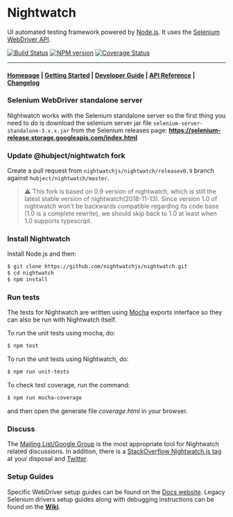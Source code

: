# Nightwatch

UI automated testing framework powered by [Node.js](http://nodejs.org/). It uses the [Selenium WebDriver API](https://github.com/SeleniumHQ/selenium/wiki/JsonWireProtocol).

[![Build Status](https://travis-ci.org/nightwatchjs/nightwatch.svg?branch=master)](https://travis-ci.org/nightwatchjs/nightwatch) [![NPM version](https://badge.fury.io/js/nightwatch.png)](http://badge.fury.io/js/nightwatch) [![Coverage Status](https://coveralls.io/repos/nightwatchjs/nightwatch/badge.svg?branch=master&service=github)](https://coveralls.io/github/nightwatchjs/nightwatch?branch=master)

***

#### [Homepage](http://nightwatchjs.org) | [Getting Started](http://nightwatchjs.org/gettingstarted) | [Developer Guide](http://nightwatchjs.org/guide) | [API Reference](http://nightwatchjs.org/api) | [Changelog](https://github.com/nightwatchjs/nightwatch/releases)

### Selenium WebDriver standalone server
Nightwatch works with the Selenium standalone server so the first thing you need to do is download the selenium server jar file `selenium-server-standalone-3.x.x.jar` from the Selenium releases page:
**https://selenium-release.storage.googleapis.com/index.html**

### Update @hubject/nightwatch fork
Create a pull request from `nightwatchjs/nightwatch/releasev0.9` branch against `hubject/nightwatch/master`.

> ⚠️ This fork is based on 0.9 version of nightwatch, which is still the latest stable version of nightwatch(2018-11-13). Since version 1.0 of nightwatch won't be backwards compatible regarding its code base (1.0 is a complete rewrite), we should skip back to 1.0 at least when 1.0 supports typescript.

### Install Nightwatch

Install Node.js and then:
```sh
$ git clone https://github.com/nightwatchjs/nightwatch.git
$ cd nightwatch
$ npm install
```

### Run tests
The tests for Nightwatch are written using [Mocha](http://mochajs.org/) exports interface so they can also be run with Nightwatch itself.

To run the unit tests using mocha, do:

```sh
$ npm test
```

To run the unit tests using Nightwatch, do:

```sh
$ npm run unit-tests
```

To check test coverage, run the command:

```sh
$ npm run mocha-coverage
```
and then open the generate file _coverage.html_ in your browser.

### Discuss
The [Mailing List/Google Group](https://groups.google.com/forum/#!forum/nightwatchjs) is the most appropriate tool for Nightwatch related discussions. In addition, there is a [StackOverflow Nightwatch.js tag](http://stackoverflow.com/questions/tagged/nightwatch.js) at your disposal and [Twitter](https://twitter.com/nightwatchjs).

### Setup Guides
Specific WebDriver setup guides can be found on the [Docs website](http://nightwatchjs.org/gettingstarted/#browser-drivers-setup). 
Legacy Selenium drivers setup guides along with debugging instructions can be found on the [**Wiki**](https://github.com/nightwatchjs/nightwatch/wiki).

